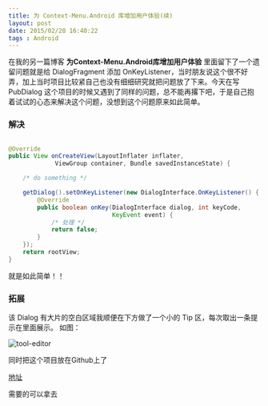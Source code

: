 ```yaml
---
title: 为 Context-Menu.Android 库增加用户体验(续)
layout: post
date: 2015/02/28 16:40:22
tags : Android
---
```


在我的另一篇博客 **为Context-Menu.Android库增加用户体验** 里面留下了一个遗留问题就是给 DialogFragment 添加 OnKeyListener，当时朋友说这个很不好弄，加上当时项目比较紧自己也没有细细研究就把问题放了下来。今天在写 PubDialog 这个项目的时候又遇到了同样的问题，总不能再撂下吧，于是自己抱着试试的心态来解决这个问题，没想到这个问题原来如此简单。

### 解决

```java

@Override
public View onCreateView(LayoutInflater inflater,
             ViewGroup container, Bundle savedInstanceState) {

    /* do something */

    getDialog().setOnKeyListener(new DialogInterface.OnKeyListener() {
        @Override
        public boolean onKey(DialogInterface dialog, int keyCode,
                             KeyEvent event) {
            /* 处理 */
            return false;
        }
    });
    return rootView;
}

```

就是如此简单！！

### 拓展
该 Dialog 有大片的空白区域我顺便在下方做了一个小的 Tip 区，每次取出一条提示在里面展示。
如图：

![tool-editor](http://oneylt1vv.bkt.clouddn.com/20150228181307.jpg)

同时把这个项目放在Github上了

[地址](https://github.com/BenjyAir/Sack)

需要的可以拿去

